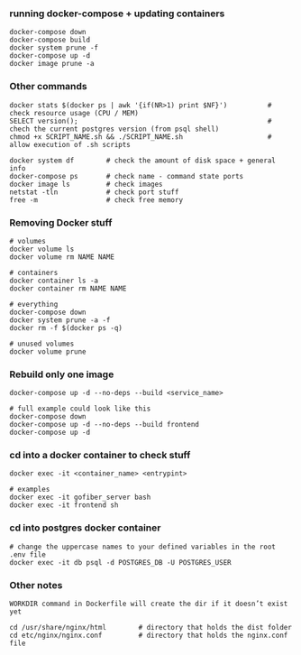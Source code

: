 ### running docker-compose + updating containers

    docker-compose down
    docker-compose build
    docker system prune -f
    docker-compose up -d
    docker image prune -a

### Other commands

    docker stats $(docker ps | awk '{if(NR>1) print $NF}')          # check resource usage (CPU / MEM)
    SELECT version();                                               # chech the current postgres version (from psql shell)
    chmod +x SCRIPT_NAME.sh && ./SCRIPT_NAME.sh                     # allow execution of .sh scripts

    docker system df        # check the amount of disk space + general info
    docker-compose ps       # check name - command state ports
    docker image ls         # check images
    netstat -tln            # check port stuff
    free -m                 # check free memory

### Removing Docker stuff

    # volumes
    docker volume ls
    docker volume rm NAME NAME

    # containers
    docker container ls -a
    docker container rm NAME NAME

    # everything
    docker-compose down
    docker system prune -a -f
    docker rm -f $(docker ps -q)

    # unused volumes
    docker volume prune

### Rebuild only one image

    docker-compose up -d --no-deps --build <service_name>

    # full example could look like this
    docker-compose down
    docker-compose up -d --no-deps --build frontend
    docker-compose up -d

### cd into a docker container to check stuff

    docker exec -it <container_name> <entrypint>

    # examples
    docker exec -it gofiber_server bash
    docker exec -it frontend sh

### cd into postgres docker container

    # change the uppercase names to your defined variables in the root .env file
    docker exec -it db psql -d POSTGRES_DB -U POSTGRES_USER

### Other notes

    WORKDIR command in Dockerfile will create the dir if it doesn’t exist yet

    cd /usr/share/nginx/html        # directory that holds the dist folder
    cd etc/nginx/nginx.conf         # directory that holds the nginx.conf file

